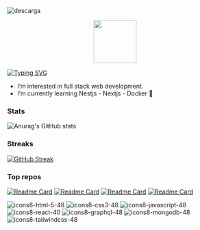 ![descarga](https://github.com/NickooMar/NickooMar/assets/68347411/074648b8-92a2-488b-9186-e81d5b3ff88b)

<div id="header" align="center">
  <img src="https://media.giphy.com/media/M9gbBd9nbDrOTu1Mqx/giphy.gif" width="100"/>
</div>

[![Typing SVG](https://readme-typing-svg.herokuapp.com?font=Roboto&weight=500&pause=1000&color=FFFFFF&multiline=true&random=false&width=435&lines=Hi%2C+I%E2%80%99m+%40NickooMar+%F0%9F%91%8B+)](https://git.io/typing-svg)
- I’m interested in full stack web development.
- I’m currently learning Nestjs - Nextjs - Docker 🌱

### Stats
![Anurag's GitHub stats](https://github-readme-stats.vercel.app/api?username=NickooMar&show_icons=true&theme=catppuccin_latte)

### Streaks
[![GitHub Streak](https://github-readme-streak-stats.herokuapp.com/?user=NickooMar)](https://git.io/streak-stats)

### Top repos
[![Readme Card](https://github-readme-stats.vercel.app/api/pin/?username=NickooMar&repo=nestjs-app)](https://github.com/anuraghazra/github-readme-stats)
[![Readme Card](https://github-readme-stats.vercel.app/api/pin/?username=NickooMar&repo=ChatGPT-Clone)](https://github.com/anuraghazra/github-readme-stats)
[![Readme Card](https://github-readme-stats.vercel.app/api/pin/?username=NickooMar&repo=GraphQL-Commerce-Login)](https://github.com/anuraghazra/github-readme-stats)
[![Readme Card](https://github-readme-stats.vercel.app/api/pin/?username=NickooMar&repo=MERN-GraphQL-Notes-Mongo-Docker)](https://github.com/anuraghazra/github-readme-stats)

![icons8-html-5-48](https://user-images.githubusercontent.com/68347411/217640302-1ed88640-b93f-4d5b-b7ad-c467b4d40c65.png)
![icons8-css3-48](https://user-images.githubusercontent.com/68347411/217640356-f95d43c5-c0a6-41b9-883e-3972916a901f.png)
![icons8-javascript-48](https://user-images.githubusercontent.com/68347411/217640485-8f172031-8029-4cf6-8e93-4e647ca2490d.png)
![icons8-react-40](https://user-images.githubusercontent.com/68347411/217640220-1e2b12c0-6484-4dfe-92b5-8dc186a3559e.png)
![icons8-graphql-48](https://user-images.githubusercontent.com/68347411/217638636-9ad8c2d8-d63a-4a81-b175-079d5c384459.png)
![icons8-mongodb-48](https://user-images.githubusercontent.com/68347411/217639339-85c20b8c-8cb5-4ff5-9d4b-d8ae7e5f38a1.png)
![icons8-tailwindcss-48](https://user-images.githubusercontent.com/68347411/217640072-ecb1226c-a067-4798-872b-818fda6da5f7.png)


<!---
NickooMar/NickooMar is a ✨ special ✨ repository because its `README.md` (this file) appears on your GitHub profile.
You can click the Preview link to take a look at your changes.
--->
